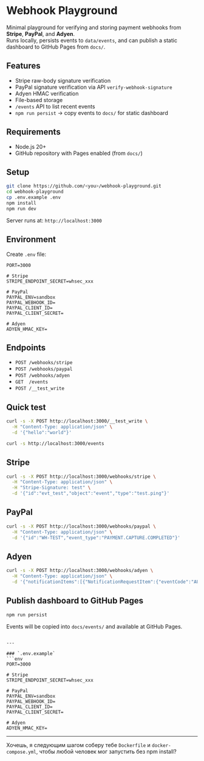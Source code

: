 
# Webhook Playground

Minimal playground for verifying and storing payment webhooks from **Stripe**, **PayPal**, and **Adyen**.  
Runs locally, persists events to `data/events`, and can publish a static dashboard to GitHub Pages from `docs/`.

## Features
- Stripe raw-body signature verification
- PayPal signature verification via API `verify-webhook-signature`
- Adyen HMAC verification
- File-based storage
- `/events` API to list recent events
- `npm run persist` → copy events to `docs/` for static dashboard

## Requirements
- Node.js 20+
- GitHub repository with Pages enabled (from `docs/`)

## Setup
```bash
git clone https://github.com/<you>/webhook-playground.git
cd webhook-playground
cp .env.example .env
npm install
npm run dev
````

Server runs at:
`http://localhost:3000`

## Environment

Create `.env` file:

```
PORT=3000

# Stripe
STRIPE_ENDPOINT_SECRET=whsec_xxx

# PayPal
PAYPAL_ENV=sandbox
PAYPAL_WEBHOOK_ID=
PAYPAL_CLIENT_ID=
PAYPAL_CLIENT_SECRET=

# Adyen
ADYEN_HMAC_KEY=
```

## Endpoints

* `POST /webhooks/stripe`
* `POST /webhooks/paypal`
* `POST /webhooks/adyen`
* `GET  /events`
* `POST /__test_write`

## Quick test

```bash
curl -s -X POST http://localhost:3000/__test_write \
  -H "Content-Type: application/json" \
  -d '{"hello":"world"}'
```

```bash
curl -s http://localhost:3000/events
```

## Stripe

```bash
curl -s -X POST http://localhost:3000/webhooks/stripe \
  -H "Content-Type: application/json" \
  -H "Stripe-Signature: test" \
  -d '{"id":"evt_test","object":"event","type":"test.ping"}'
```

## PayPal

```bash
curl -s -X POST http://localhost:3000/webhooks/paypal \
  -H "Content-Type: application/json" \
  -d '{"id":"WH-TEST","event_type":"PAYMENT.CAPTURE.COMPLETED"}'
```

## Adyen

```bash
curl -s -X POST http://localhost:3000/webhooks/adyen \
  -H "Content-Type: application/json" \
  -d '{"notificationItems":[{"NotificationRequestItem":{"eventCode":"AUTHORISATION","success":"true","pspReference":"ABC123","merchantReference":"ORDER1","merchantAccountCode":"ACCT","amount":{"value":1000,"currency":"EUR"},"additionalData":{"hmacSignature":"xxx"}}}]}'
```

## Publish dashboard to GitHub Pages

```bash
npm run persist
```

Events will be copied into `docs/events/` and available at GitHub Pages.

````

---

### `.env.example`
```env
PORT=3000

# Stripe
STRIPE_ENDPOINT_SECRET=whsec_xxx

# PayPal
PAYPAL_ENV=sandbox
PAYPAL_WEBHOOK_ID=
PAYPAL_CLIENT_ID=
PAYPAL_CLIENT_SECRET=

# Adyen
ADYEN_HMAC_KEY=
````

---

Хочешь, я следующим шагом соберу тебе `Dockerfile` и `docker-compose.yml`, чтобы любой человек мог запустить без npm install?
